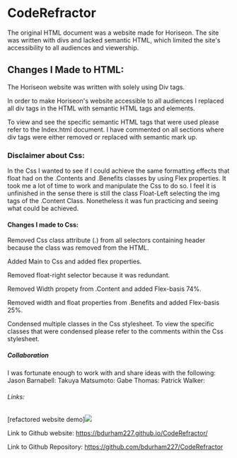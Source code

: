 # CodeRefractor
The original HTML document was a website made for Horiseon. The site was written with divs and lacked semantic HTML, which limited the site's accessibility to all audiences and viewership.

## Changes I Made to HTML:
The Horiseon website was written with solely using Div tags.

In order to make Horiseon's website accessible to all audiences I replaced all div tags in the HTML with semantic HTML tags and elements. 

To view and see the specific semantic HTML tags that were used please refer to the Index.html document. I have commented on all sections where div tags were either removed or replaced with semantic mark up.

### Disclaimer about Css:
In the Css I wanted to see if I could achieve the same formatting effects that float had on the .Contents and .Benefits classes by using Flex properties. It took me a lot of time to work and manipulate the Css to do so. I feel it is unfinished in the sense there is still the class Float-Left selecting the img tags of the .Content Class. Nonetheless it was fun practicing and seeing what could be achieved.
#### Changes I made to Css:

Removed Css class attribute (.) from all selectors containing header because the class was removed from the HTML.

Added Main to Css and added flex properties.

Removed float-right selector because it was redundant.

Removed Width propety from .Content and added Flex-basis 74%.

Removed width and float properties from .Benefits and added Flex-basis 25%.

Condensed multiple classes in the Css stylesheet. To view the specific classes that were condensed please refer to the comments within the Css stylesheet.

##### Collaboration

I was fortunate enough to work with and share ideas with the following:
Jason Barnabell: 
Takuya Matsumoto: 
Gabe Thomas:
Patrick Walker:

###### Links:

[refactored website demo]<img src="(assets\images\demo-horiseon-website.jpg)" />

Link to Github website:
https://bdurham227.github.io/CodeRefractor/

Link to Github Repository:
https://github.com/bdurham227/CodeRefractor